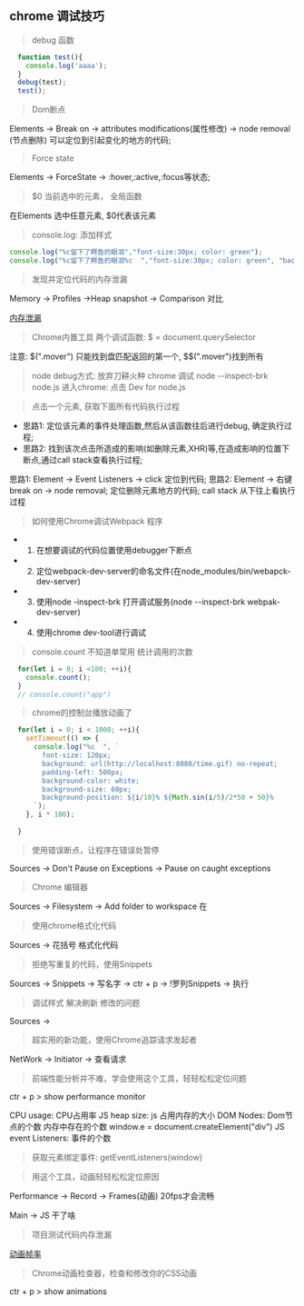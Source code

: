 ##  chrome 调试技巧

> debug 函数

```js
  function test(){
    console.log('aaaa');
  } 
  debug(test);
  test();
```

> Dom断点

Elements -> Break on -> attributes modifications(属性修改)
                     -> node removal (节点删除)
可以定位到引起变化的地方的代码;

> Force state

Elements -> ForceState -> :hover,:active,:focus等状态;


> $0 当前选中的元素， 全局函数

在Elements 选中任意元素, $0代表该元素

> console.log: 添加样式
```js
console.log("%c留下了鳄鱼的眼泪","font-size:30px; color: green");
console.log("%c留下了鳄鱼的眼泪%c  ","font-size:30px; color: green", "background: url(imgurl); font-size: 40px;")
```

> 发现并定位代码的内存泄漏

Memory -> Profiles ->Heap snapshot -> Comparison 对比

[内存泄漏]("../images/内存泄漏")

> Chrome内置工具  两个调试函数: $ = document.querySelector

注意: $(".mover") 只能找到盘匹配返回的第一个, $$(".mover")找到所有

> node debug方式: 放弃刀耕火种
chrome 调试
node --inspect-brk node.js
进入chrome: 点击 Dev for node.js

> 点击一个元素, 获取下面所有代码执行过程

- 思路1: 定位该元素的事件处理函数,然后从该函数往后进行debug, 确定执行过程;
- 思路2: 找到该次点击所造成的影响(如删除元素,XHR)等,在造成影响的位置下断点,通过call stack查看执行过程;

思路1: Element -> Event Listeners -> click 定位到代码;
思路2: Element -> 右键break on -> node removal; 定位删除元素地方的代码; call stack 从下往上看执行过程

> 如何使用Chrome调试Webpack 程序
- 1. 在想要调试的代码位置使用debugger下断点
- 2. 定位webpack-dev-server的命名文件(在node_modules/bin/webapck-dev-server)
- 3. 使用node -inspect-brk 打开调试服务(node --inspect-brk webpak-dev-server)
- 4. 使用chrome dev-tool进行调试

> console.count 不知道单常用
统计调用的次数
```js
  for(let i = 0; i <100; ++i){
    console.count();
  }
  // console.count("app")
```

> chrome的控制台播放动画了

```js
  for(let i = 0; i < 1000; ++i){
    setTimeout(() => {
      console.log("%c  ", `
        font-size: 120px;
        background: url(http://localhost:8080/time.gif) no-repeat;
        padding-left: 500px;
        background-color: white;
        background-size: 60px;
        background-position: ${i/10}% ${Math.sin(i/5)/2*50 + 50}%
      `);
    }, i * 100);
   
  }

```

>  使用错误断点，让程序在错误处暂停

Sources -> Don't Pause on Exceptions -> Pause on caught exceptions

> Chrome 编辑器

Sources -> Filesystem -> Add folder to workspace 在

> 使用chrome格式化代码

Sources -> 花括号 格式化代码

> 拒绝写重复的代码，使用Snippets

Sources -> Snippets -> 写名字 -> ctr + p -> !罗列Snippets -> 执行

> 调试样式  解决刷新 修改的问题

Sources -> 

> 超实用的新功能，使用Chrome追踪请求发起者

NetWork -> Initiator -> 查看请求

> 前端性能分析并不难，学会使用这个工具，轻轻松松定位问题

ctr + p > show performance monitor

CPU usage: CPU占用率
JS heap size: js 占用内存的大小
DOM Nodes: Dom节点的个数 内存中存在的个数 window.e = document.createElement("div")
JS event Listeners: 事件的个数

> 获取元素绑定事件: getEventListeners(window)

> 用这个工具，动画轻轻松松定位原因

Performance -> Record -> Frames(动画) 20fps才会流畅

Main -> JS 干了啥

> 项目测试代码内存泄漏

[动画帧率]("./images/动画帧率.png")

> Chrome动画检查器，检查和修改你的CSS动画

ctr + p > show animations